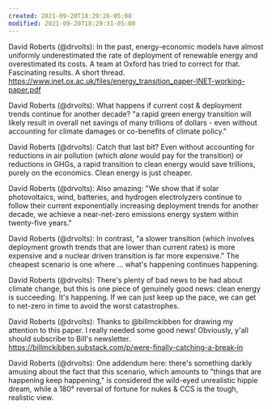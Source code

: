 ```yaml
---
created: 2021-09-20T18:29:26-05:00
modified: 2021-09-20T18:29:31-05:00
---
```


David Roberts (@drvolts): In the past, energy-economic models have almost uniformly underestimated the rate of deployment of renewable energy and overestimated its costs. A team at Oxford has tried to correct for that. Fascinating results. A short thread.
https://www.inet.ox.ac.uk/files/energy_transition_paper-INET-working-paper.pdf

David Roberts (@drvolts): What happens if current cost & deployment trends continue for another decade? "a rapid green energy transition will likely result in overall net savings of many trillions of dollars - even without accounting for climate damages or co-benefits of climate policy."

David Roberts (@drvolts): Catch that last bit? Even without accounting for reductions in air pollution (which *alone* would pay for the transition) or reductions in GHGs, a rapid transition to clean energy would save trillions, purely on the economics. Clean energy is just cheaper.

David Roberts (@drvolts): Also amazing: "We show that if solar photovoltaics, wind, batteries, and hydrogen electrolyzers continue to follow their current exponentially increasing deployment trends for another decade, we achieve a near-net-zero emissions energy system within twenty-five years."

David Roberts (@drvolts): In contrast, "a slower transition (which involves deployment growth trends that are lower than current rates) is more expensive and a nuclear driven transition is far more expensive." The cheapest scenario is one where ... what's happening continues happening.

David Roberts (@drvolts): There's plenty of bad news to be had about climate change, but this is one piece of genuinely good news: clean energy is succeeding. It's happening. If we can just keep up the pace, we can get to net-zero in time to avoid the worst catastrophes.

David Roberts (@drvolts): Thanks to @billmckibben for drawing my attention to this paper. I really needed some good news! Obviously, y'all should subscribe to Bill's newsletter. https://billmckibben.substack.com/p/were-finally-catching-a-break-in

David Roberts (@drvolts): One addendum here: there's something darkly amusing about the fact that this scenario, which amounts to "things that are happening keep happening," is considered the wild-eyed unrealistic hippie dream, while a 180° reversal of fortune for nukes & CCS is the tough, realistic view.

